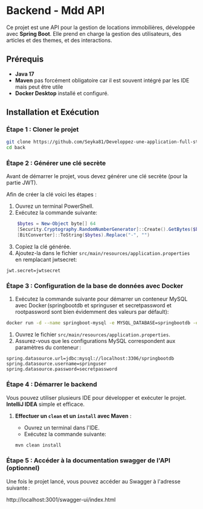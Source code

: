 # Backend - Mdd API

Ce projet est une API pour la gestion de locations immobilières, développée avec **Spring Boot**. Elle prend en charge la gestion des utilisateurs, des articles et des themes, et des interactions.

## **Prérequis**

- **Java 17**
- **Maven** pas forcément obligatoire car il est souvent intégré par les IDE mais peut être utile
- **Docker Desktop** installé et configuré.

## **Installation et Exécution**

### **Étape 1 : Cloner le projet**

```bash
git clone https://github.com/Seyka81/Developpez-une-application-full-stack-complete.git
cd back
```

### **Étape 2 : Générer une clé secrète**

Avant de démarrer le projet, vous devez générer une clé secrète (pour la partie JWT).

Afin de créer la clé voici les étapes :

1. Ouvrez un terminal PowerShell.
2. Exécutez la commande suivante:

```powershell
    $bytes = New-Object byte[] 64
    [Security.Cryptography.RandomNumberGenerator]::Create().GetBytes($bytes)
    [BitConverter]::ToString($bytes).Replace("-", "")
```

3. Copiez la clé générée.
4. Ajoutez-la dans le fichier `src/main/resources/application.properties` en remplacant jwtsecret:

```properties
jwt.secret=jwtsecret
```

### **Étape 3 : Configuration de la base de données avec Docker**

1. Exécutez la commande suivante pour démarrer un conteneur MySQL avec Docker (springbootdb et springuser et secretpassword et rootpassword sont bien évidemment des valeurs par défault):

```bash
docker run -d --name springboot-mysql -e MYSQL_DATABASE=springbootdb -e MYSQL_USER=springuser -e MYSQL_PASSWORD=secretpassword -e MYSQL_ROOT_PASSWORD=rootpassword -p 3306:3306 mysql:latest
```

1. Ouvrez le fichier `src/main/resources/application.properties`.
2. Assurez-vous que les configurations MySQL correspondent aux paramètres du conteneur :

```properties
spring.datasource.url=jdbc:mysql://localhost:3306/springbootdb
spring.datasource.username=springuser
spring.datasource.password=secretpassword
```

### **Étape 4 : Démarrer le backend**

Vous pouvez utiliser plusieurs IDE pour développer et exécuter le projet. **IntelliJ IDEA** simple et efficace.

1. **Effectuer un `clean` et un `install` avec Maven** :

   - Ouvrez un terminal dans l'IDE.
   - Exécutez la commande suivante:

   ```bash
   mvn clean install
   ```

### **Étape 5 : Accéder à la documentation swagger de l'API (optionnel)**

Une fois le projet lancé, vous pouvez accéder au Swagger à l'adresse suivante :

http://localhost:3001/swagger-ui/index.html
